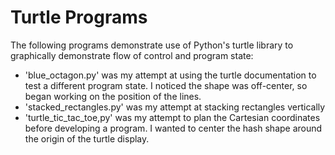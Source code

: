 # Turtle Programs
The following programs demonstrate use of Python's turtle library to graphically demonstrate flow of control and program state:
- 'blue_octagon.py' was my attempt at using the turtle documentation to test a different program state. I noticed the shape was off-center, so began working on the position of the lines.
- 'stacked_rectangles.py' was my attempt at stacking rectangles vertically 
- 'turtle_tic_tac_toe,py' was my attempt to plan the Cartesian coordinates before developing a program. I wanted to center the hash shape around the origin of the turtle display.
